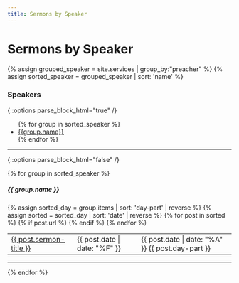 ```yaml
---
title: Sermons by Speaker
---
```


# Sermons by Speaker

{% assign grouped_speaker = site.services | group_by:"preacher" %}
{% assign sorted_speaker = grouped_speaker | sort: 'name' %}

### Speakers
{::options parse_block_html="true" /}
<ul>
{% for group in sorted_speaker %}
    <li><a href="#{{group.name | downcase | replace: ' ', '-'}}">{{group.name}}</a></li>
{% endfor %}
</ul>
<hr>
{::options parse_block_html="false" /}


{% for group in sorted_speaker %}
##### {{ group.name }}
<table>
  {% assign sorted_day = group.items | sort: 'day-part' | reverse %}
  {% assign sorted = sorted_day | sort: 'date' | reverse %}
  {% for post in sorted %}
    {% if post.url %}
        <!-- <li> -->
        <tr>
          <td><a href="{{ post.url }}">{{ post.sermon-title }}</a></td>
          <!-- <td>{{ post.preacher }}</td> -->
          <td>{{ post.date | date: "%F" }}</td>
          <td>{{ post.date | date: "%A" }} {{ post.day-part }}</td>
        </tr>
        <!-- </li> -->
    {% endif %}
  {% endfor %}
</table>
<hr>
{% endfor %}

